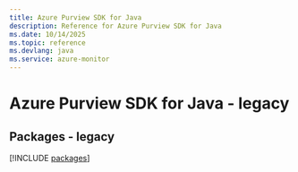 ```yaml
---
title: Azure Purview SDK for Java
description: Reference for Azure Purview SDK for Java
ms.date: 10/14/2025
ms.topic: reference
ms.devlang: java
ms.service: azure-monitor
---
```

# Azure Purview SDK for Java - legacy
## Packages - legacy
[!INCLUDE [packages](purview-index.md)]